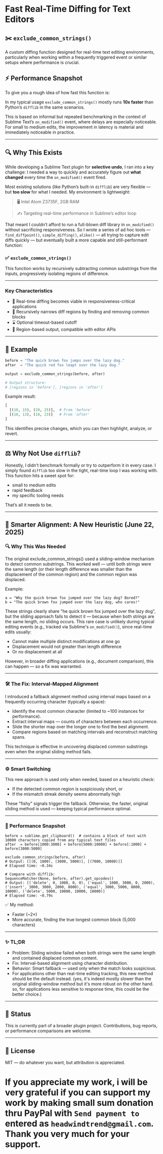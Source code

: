 # Fast Real-Time Diffing for Text Editors

## ✂️ `exclude_common_strings()`

A custom diffing function designed for real-time text editing environments, particularly when working within a frequently triggered event or similar setups where performance is crucial.

## ⚡ Performance Snapshot

To give you a rough idea of how fast this function is:

In my typical usage `exclude_common_strings()` mostly runs **10x faster** than Python’s `difflib` in the same scenarios.

This is based on informal but repeated benchmarking in the context of Sublime Text’s `on_modified()` event, where delays are especially noticeable. For small to medium edits, the improvement in latency is material and immediately noticeable in practice.

---

## 🔍 Why This Exists

While developing a Sublime Text plugin for **selective undo**, I ran into a key challenge:
I needed a way to quickly and accurately figure out **what changed** every time the `on_modified()` event fired.

Most existing solutions (like Python’s built-in `difflib`) are very flexible — but **too slow** for what I needed. My environment is lightweight:

> 🖥️ Intel Atom Z3735F, 2GB RAM

> ✍️ Targeting real-time performance in Sublime’s editor loop

That meant I couldn’t afford to run a full-blown diff library in `on_modified()` without sacrificing responsiveness. So I wrote a series of ad hoc tools — `find_diffpoint()`, `simple_diffing()`, `alike()` — all trying to capture edit diffs quickly — but eventually built a more capable and still-performant function:

### ✅ `exclude_common_strings()`

This function works by recursively subtracting common substrings from the inputs, progressively isolating regions of difference.

---

### Key Characteristics

* 🚀 Real-time diffing becomes viable in responsiveness-critical applications
* 🔁 Recursively narrows diff regions by finding and removing common blocks
* ⌛ Optional timeout-based cutoff
* 📐 Region-based output, compatible with editor APIs

---

## 🧪 Example

```python
before = "The quick brown fox jumps over the lazy dog."
after  = "The quick red fox leapt over the lazy dog."

output = exclude_common_strings(before, after)

# Output structure:
# [regions in 'before'], [regions in 'after']
```

Example result:

```python
[
  [(10, 15), (20, 25)],  # From 'before'
  [(10, 13), (18, 23)]   # From 'after'
]
```

This identifies precise changes, which you can then highlight, analyze, or revert.

---

## ⚖️ Why Not Use `difflib`?

Honestly, I didn’t benchmark formally or try to outperform it in every case. I simply found `difflib` too slow in the tight, real-time loop I was working with. This function hits a sweet spot for:

* small to medium edits
* rapid feedback
* my specific tooling needs

That’s all it needs to be.

---

## 🧠 Smarter Alignment: A New Heuristic (June 22, 2025)

### 🔍 Why This Was Needed
The original exclude_common_strings() used a sliding-window mechanism to detect common substrings. This worked well — until both strings were the same length (or their length difference was smaller than the displacement of the common region) and the common region was displaced.

Example:
```
a = "Why the quick brown fox jumped over the lazy dog? Bored?"
b = "The quick brown fox jumped over the lazy dog, who cares!"
```
These strings clearly share "he quick brown fox jumped over the lazy dog", but the sliding approach fails to detect it — because when both strings are the same length, no sliding occurs.
This rare case is unlikely during typical editing events (e.g., tracked via Sublime's `on_modified()`), since real-time edits usually:
* Cannot make multiple distinct modifications at one go
* Displacement would not greater than length difference
* Or no displacement at all

However, in broader diffing applications (e.g., document comparison), this can happen — so a fix was warranted.

---

### 🛠️ The Fix: Interval-Mapped Alignment
I introduced a fallback alignment method using interval maps based on a frequently occurring character (typically a space):
* Identify the most common character (limited to ~100 instances for performance).
* Extract interval maps — counts of characters between each occurrence.
* Slide the shorter map over the longer one to find the best alignment.
* Compare regions based on matching intervals and reconstruct matching spans.

This technique is effective in uncovering displaced common substrings even when the original sliding method fails.

---

### ⚙️ Smart Switching
This new approach is used only when needed, based on a heuristic check:
* If the detected common region is suspiciously short, or
* If the mismatch streak density seems abnormally high

These "fishy" signals trigger the fallback. Otherwise, the faster, original sliding method is used — keeping typical performance optimal.

---

### 🚀 Performance Snapshot
```
before = sublime.get_clipboard()  # contains a block of text with 10000 characters copied from any typical text files
after  = before[1000:3000] + before[5000:10000] + before[:1000] + before[3000:5000]

exclude_common_strings(before, after)
# Output: [[(0, 1000), (3000, 5000)], [(7000, 10000)]]
# Elapsed time: ~0.34s

# Compare with difflib:
SequenceMatcher(None, before, after).get_opcodes()
# Output: [('delete', 0, 1000, 0, 0), ('equal', 1000, 3000, 0, 2000), ('insert', 3000, 3000, 2000, 8000), ('equal', 3000, 5000, 8000, 10000), ('delete', 5000, 10000, 10000, 10000)]
# Elapsed time: ~0.79s
```
✅ My method:
* Faster (~2×)
* More accurate, finding the true longest common block (5,000 characters)

---

### ✨ TL;DR
* Problem: Sliding window failed when both strings were the same length and contained displaced common content.
* Fix: Interval-based alignment using character distribution.
* Behavior: Smart fallback — used only when the match looks suspicious.
* For applications other than real-time editing tracking, this new method should be the default instead. (yes, it's indeed mostly slower than the original sliding-window method but it's more robust on the other hand. so, for applications less sensitive to response time, this could be the better choice.)

---

## 📁 Status

This is currently part of a broader plugin project. Contributions, bug reports, or performance comparisons are welcome.

---

## 📜 License

MIT — do whatever you want, but attribution is appreciated.

# If you appreciate my work, i will be very grateful if you can support my work by making small sum donation thru PayPal with `Send payment to` entered as `headwindtrend@gmail.com`. Thank you very much for your support.
